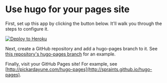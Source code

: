 # Use hugo for your pages site

First, set up this app by clicking the button below. It'll walk you
through the steps to configure it.

[![Deploy to Heroku](https://cdn.herokuapp.com/deploy/button.svg)](https://heroku.com/deploy)

Next, create a GitHub repository and add a hugo-pages branch to it.
See [this repository's hugo-pages branch](https://github.com/spraints/hugo-pages/tree/hugo-pages)
for an example.

Finally, visit your GitHub Pages site! For example, see
[http://pickardayune.com/hugo-pages](http://spraints.github.io/hugo-pages).


